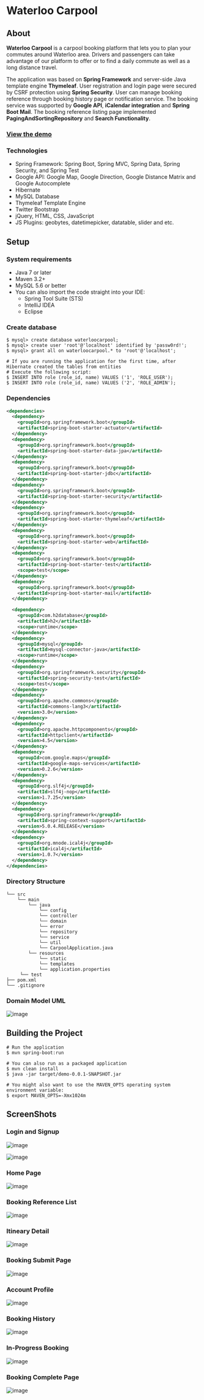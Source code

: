 # Waterloo Carpool

## About
**Waterloo Carpool** is a carpool booking platform that lets you to plan your commutes around Waterloo area. Drivers and passengers can take advantage of our platform to offer or to find a daily commute as well as a long distance travel.

The application was based on **Spring Framework** and server-side Java template engine **Thymeleaf**. User registration and login page were secured by CSRF protection using **Spring Security**. User can manage booking reference through booking history page or notification service. The booking service was supported by **Google API**, **iCalendar integration** and **Spring Boot Mail**. The booking reference listing page implemented **PagingAndSortingRepository** and **Search Functionality**.

### [View the demo](https://waterloocarpool-demo.herokuapp.com)

### Technologies
 - Spring Framework: Spring Boot, Spring MVC, Spring Data, Spring Security, and Spring Test
 - Google API: Google Map, Google Direction, Google Distance Matrix and Google Autocomplete
 - Hibernate
 - MySQL Database
 - Thymeleaf Template Engine
 - Twitter Bootstrap
 - jQuery, HTML, CSS, JavaScript
 - JS Plugins: geobytes, datetimepicker, datatable, slider and etc.

## Setup

### System requirements

 - Java 7 or later
 - Maven 3.2+
 - MySQL 5.6 or better
 - You can also import the code straight into your IDE:
   - Spring Tool Suite (STS)
   - IntelliJ IDEA
   - Eclipse
   
### Create database

    $ mysql> create database waterloocarpool;
    $ mysql> create user 'root'@'localhost' identified by 'passw0rd!';
    $ mysql> grant all on waterloocarpool.* to 'root'@'localhost';
    
    # If you are running the application for the first time, after Hibernate created the tables from entities
    # Execute the following script:
    $ INSERT INTO role (role_id, name) VALUES ('1', 'ROLE_USER');
    $ INSERT INTO role (role_id, name) VALUES ('2', 'ROLE_ADMIN');

### Dependencies
```xml
<dependencies>
  <dependency>
    <groupId>org.springframework.boot</groupId>
    <artifactId>spring-boot-starter-actuator</artifactId>
  </dependency>
  <dependency>
    <groupId>org.springframework.boot</groupId>
    <artifactId>spring-boot-starter-data-jpa</artifactId>
  </dependency>
  <dependency>
    <groupId>org.springframework.boot</groupId>
    <artifactId>spring-boot-starter-jdbc</artifactId>
  </dependency>
  <dependency>
    <groupId>org.springframework.boot</groupId>
    <artifactId>spring-boot-starter-security</artifactId>
  </dependency>
  <dependency>
    <groupId>org.springframework.boot</groupId>
    <artifactId>spring-boot-starter-thymeleaf</artifactId>
  </dependency>
  <dependency>
    <groupId>org.springframework.boot</groupId>
    <artifactId>spring-boot-starter-web</artifactId>
  </dependency>
  <dependency>
    <groupId>org.springframework.boot</groupId>
    <artifactId>spring-boot-starter-test</artifactId>
    <scope>test</scope>
  </dependency>
  <dependency>
    <groupId>org.springframework.boot</groupId>
    <artifactId>spring-boot-starter-mail</artifactId>
  </dependency>

  <dependency>
    <groupId>com.h2database</groupId>
    <artifactId>h2</artifactId>
    <scope>runtime</scope>
  </dependency>
  <dependency>
    <groupId>mysql</groupId>
    <artifactId>mysql-connector-java</artifactId>
    <scope>runtime</scope>
  </dependency>
  <dependency>
    <groupId>org.springframework.security</groupId>
    <artifactId>spring-security-test</artifactId>
    <scope>test</scope>
  </dependency>
  <dependency>
    <groupId>org.apache.commons</groupId>
    <artifactId>commons-lang3</artifactId>
    <version>3.0</version>
  </dependency>
  <dependency>
    <groupId>org.apache.httpcomponents</groupId>
    <artifactId>httpclient</artifactId>
    <version>4.5</version>
  </dependency>
  <dependency>
    <groupId>com.google.maps</groupId>
    <artifactId>google-maps-services</artifactId>
    <version>0.2.6</version>
  </dependency>
  <dependency>
    <groupId>org.slf4j</groupId>
    <artifactId>slf4j-nop</artifactId>
    <version>1.7.25</version>
  </dependency>
  <dependency>
    <groupId>org.springframework</groupId>
    <artifactId>spring-context-support</artifactId>
    <version>5.0.4.RELEASE</version>
  </dependency>
  <dependency>
    <groupId>org.mnode.ical4j</groupId>
    <artifactId>ical4j</artifactId>
    <version>1.0.7</version>
  </dependency>
</dependencies>
```

### Directory Structure
```shell
└── src
    └── main
        └── java
            └── config
            └── controller
            └── domain
            └── error
            └── repository
            └── service
            └── util
            └── CarpoolApplication.java
        └── resources
            └── static
            └── templates
            └── application.properties
     └── test
├── pom.xml
└── .gitignore

```

### Domain Model UML

![image](https://user-images.githubusercontent.com/24725550/38652447-051ab548-3dd4-11e8-9e05-5b569c783cf5.png)

## Building the Project
    # Run the application
    $ mvn spring-boot:run
    
    # You can also run as a packaged application
    $ mvn clean install
    $ java -jar target/demo-0.0.1-SNAPSHOT.jar

    # You might also want to use the MAVEN_OPTS operating system environment variable:
    $ export MAVEN_OPTS=-Xmx1024m

## ScreenShots

### Login and Signup

![image](https://user-images.githubusercontent.com/24725550/38531330-510be0aa-3c3d-11e8-8833-8102c9eb94ff.png)

![image](https://user-images.githubusercontent.com/24725550/38531354-68db7524-3c3d-11e8-89bb-94f3e7334199.png)

### Home Page

![image](https://user-images.githubusercontent.com/24725550/38531056-1a55f18c-3c3c-11e8-8a87-36ded20b6be2.png)

### Booking Reference List

![image](https://user-images.githubusercontent.com/24725550/38531431-c38af60c-3c3d-11e8-9782-93156852f89f.png)

### Itineary Detail

![image](https://user-images.githubusercontent.com/24725550/38531232-dc0646c4-3c3c-11e8-8761-19896c44349b.png)

### Booking Submit Page

![image](https://user-images.githubusercontent.com/24725550/38531406-aad740ac-3c3d-11e8-86c0-25a9c4bb865a.png)

### Account Profile

![image](https://user-images.githubusercontent.com/24725550/38533000-3f4be574-3c45-11e8-8a2d-c24ac580deb7.png)

### Booking History

![image](https://user-images.githubusercontent.com/24725550/38531367-7b1198ae-3c3d-11e8-8f8b-70c5e2d81ce8.png)

### In-Progress Booking

![image](https://user-images.githubusercontent.com/24725550/38531108-5cd9448c-3c3c-11e8-8b20-e53b5b3c3381.png)

### Booking Complete Page

![image](https://user-images.githubusercontent.com/24725550/38531361-6fd62c2a-3c3d-11e8-9385-b11da4fa3cf5.png)

